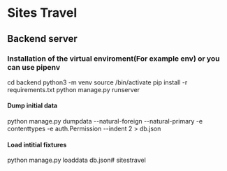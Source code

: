 # Sites Travel


## Backend server
### Installation of the virtual enviroment(For example env) or you can use pipenv
cd backend
python3 -m venv <venv>
source <venv>/bin/activate
pip install -r requirements.txt
python manage.py runserver


#### Dump initial data
python manage.py dumpdata --natural-foreign --natural-primary -e contenttypes -e auth.Permission --indent 2 > db.json

#### Load intitial fixtures
python manage.py loaddata db.json# sitestravel

